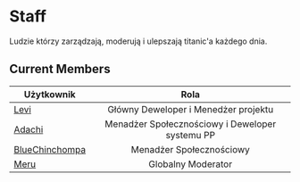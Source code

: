 # Staff

Ludzie którzy zarządzają, moderują i ulepszają titanic'a każdego dnia.

<!-- This should probably have more to it however sending it as is for other people to give ideas towards  -->


## Current Members

Użytkownik | Rola
---|:---:
[Levi](https://osu.titanic.sh/u/2)             | Główny Deweloper i Menedżer projektu
[Adachi](https://osu.titanic.sh/u/39)          | Menadżer Społecznościowy i Deweloper systemu PP
[BlueChinchompa](https://osu.titanic.sh/u/40)  | Menadżer Społecznościowy
[Meru](https://osu.titanic.sh/u/41)            | Globalny Moderator <!-- Should get moved to it's own if we ever get a decent quantity of GMTs until then it'll be in here -->



<!-- ## Past Members
This will need further information if there are others 

Also should the Alumni members be included in here or in it's own section? I feel it should be it's own section that's why I'm not putting them here
-->


<!-- I used https://web.archive.org/web/20120617040838/http://osu.ppy.sh/wiki/Administrators as a base -Nikku -->
